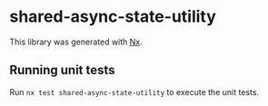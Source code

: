 # shared-async-state-utility

This library was generated with [Nx](https://nx.dev).

## Running unit tests

Run `nx test shared-async-state-utility` to execute the unit tests.
